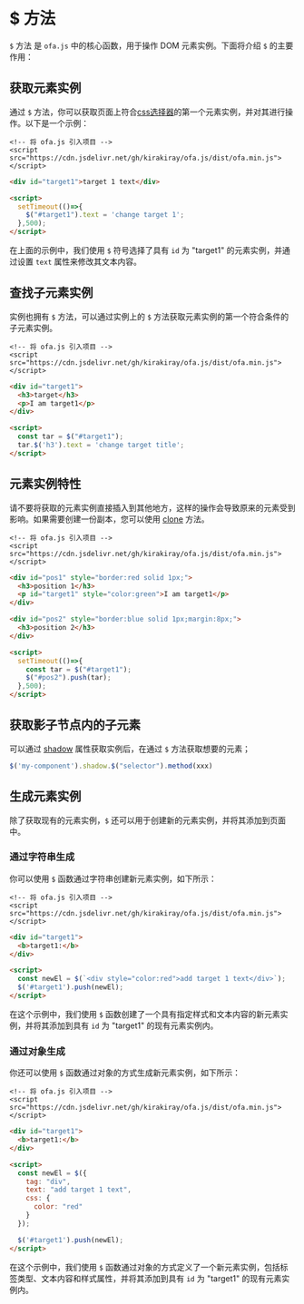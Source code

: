 # $ 方法

`$` 方法 是 `ofa.js` 中的核心函数，用于操作 DOM 元素实例。下面将介绍 `$` 的主要作用：

## 获取元素实例

通过 `$` 方法，你可以获取页面上符合[css选择器](https://developer.mozilla.org/en-US/docs/Web/CSS/CSS_selectors)的第一个元素实例，并对其进行操作。以下是一个示例：

<html-viewer>

```
<!-- 将 ofa.js 引入项目 -->
<script src="https://cdn.jsdelivr.net/gh/kirakiray/ofa.js/dist/ofa.min.js"></script>
```

```html
<div id="target1">target 1 text</div>

<script>
  setTimeout(()=>{
    $("#target1").text = 'change target 1';
  },500);
</script>
```

</html-viewer>

在上面的示例中，我们使用 `$` 符号选择了具有 `id` 为 "target1" 的元素实例，并通过设置 `text` 属性来修改其文本内容。

## 查找子元素实例

实例也拥有 `$` 方法，可以通过实例上的 `$` 方法获取元素实例的第一个符合条件的子元素实例。

<html-viewer>

```
<!-- 将 ofa.js 引入项目 -->
<script src="https://cdn.jsdelivr.net/gh/kirakiray/ofa.js/dist/ofa.min.js"></script>
```

```html
<div id="target1">
  <h3>target</h3>
  <p>I am target1</p>
</div>

<script>
  const tar = $("#target1");
  tar.$('h3').text = 'change target title';
</script>
```

</html-viewer>

## 元素实例特性

请不要将获取的元素实例直接插入到其他地方，这样的操作会导致原来的元素受到影响。如果需要创建一份副本，您可以使用 [clone](./clone.md) 方法。

<html-viewer>

```
<!-- 将 ofa.js 引入项目 -->
<script src="https://cdn.jsdelivr.net/gh/kirakiray/ofa.js/dist/ofa.min.js"></script>
```

```html
<div id="pos1" style="border:red solid 1px;">
  <h3>position 1</h3>
  <p id="target1" style="color:green">I am target1</p>
</div>

<div id="pos2" style="border:blue solid 1px;margin:8px;">
  <h3>position 2</h3>
</div>

<script>
  setTimeout(()=>{
    const tar = $("#target1");
    $("#pos2").push(tar);
  },500);
</script>
```

</html-viewer>

## 获取影子节点内的子元素

可以通过 [shadow](./shadow.md) 属性获取实例后，在通过 `$` 方法获取想要的元素；

```javascript
$('my-component').shadow.$("selector").method(xxx)
```

## 生成元素实例

除了获取现有的元素实例，`$` 还可以用于创建新的元素实例，并将其添加到页面中。

### 通过字符串生成

你可以使用 `$` 函数通过字符串创建新元素实例，如下所示：

<html-viewer>

```
<!-- 将 ofa.js 引入项目 -->
<script src="https://cdn.jsdelivr.net/gh/kirakiray/ofa.js/dist/ofa.min.js"></script>
```

```html
<div id="target1">
  <b>target1:</b>
</div>

<script>
  const newEl = $(`<div style="color:red">add target 1 text</div>`);
  $('#target1').push(newEl);
</script>
```

</html-viewer>

在这个示例中，我们使用 `$` 函数创建了一个具有指定样式和文本内容的新元素实例，并将其添加到具有 `id` 为 "target1" 的现有元素实例内。

### 通过对象生成

你还可以使用 `$` 函数通过对象的方式生成新元素实例，如下所示：

<html-viewer>

```
<!-- 将 ofa.js 引入项目 -->
<script src="https://cdn.jsdelivr.net/gh/kirakiray/ofa.js/dist/ofa.min.js"></script>
```

```html
<div id="target1">
  <b>target1:</b>
</div>

<script>
  const newEl = $({
    tag: "div",
    text: "add target 1 text",
    css: {
      color: "red"
    }
  });

  $('#target1').push(newEl);
</script>
```

</html-viewer>

在这个示例中，我们使用 `$` 函数通过对象的方式定义了一个新元素实例，包括标签类型、文本内容和样式属性，并将其添加到具有 `id` 为 "target1" 的现有元素实例内。
